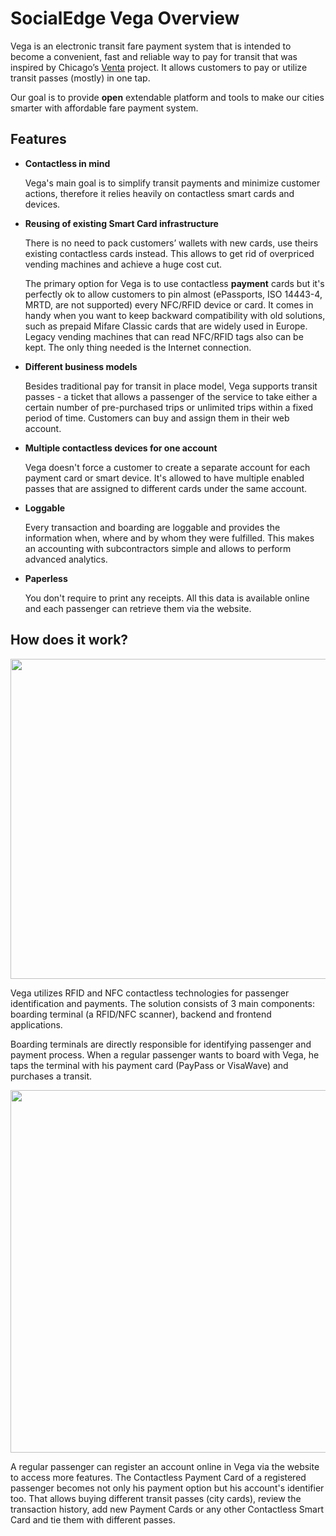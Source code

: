 # SocialEdge Vega Overview

Vega is an electronic transit fare payment system that is intended to become a convenient, fast and reliable way to pay for transit that was inspired by Chicago’s [Venta](https://www.youtube.com/watch?v=Onlt0WEems4) project. It allows customers to pay or utilize transit passes (mostly) in one tap.

Our goal is to provide **open** extendable platform and tools to make our cities smarter with affordable fare payment system.

## Features
* **Contactless in mind**

  Vega's main goal is to simplify transit payments and minimize customer actions, therefore it relies heavily on contactless smart cards and devices.

* **Reusing of existing Smart Card infrastructure**
 
  There is no need to pack customers’ wallets with new cards, use theirs existing contactless cards instead. This allows to get rid of overpriced vending machines and achieve a huge cost cut.
 
  The primary option for Vega is to use contactless **payment** cards but it's perfectly ok to allow customers to pin almost (ePassports, ISO 14443-4, MRTD, are not supported) every  NFC/RFID device or card. It comes in handy when you want to keep backward compatibility with old solutions, such as prepaid Mifare Classic cards that are widely used in Europe. Legacy vending machines that can read NFC/RFID tags also can be kept. The only thing needed is the Internet connection.

* **Different business models**
  
  Besides traditional pay for transit in place model, Vega supports transit passes - a ticket that allows a passenger of the service to take either a certain number of pre-purchased trips or unlimited trips within a fixed period of time. Customers can buy and assign them in their web account.

* **Multiple contactless devices for one account**

  Vega doesn't force a customer to create a separate account for each payment card or smart device. It's allowed to have multiple enabled passes that are assigned to different cards under the same account.  
  
* **Loggable**

  Every transaction and boarding are loggable and provides the information when, where and by whom they were fulfilled. This makes an accounting with subcontractors simple and allows to perform advanced analytics. 
  
* **Paperless**

  You don't require to print any receipts. All this data is available online and each passenger can retrieve them via the website.

## How does it work?
<p align="center">
  <img width="512px" src="https://cloud.githubusercontent.com/assets/5632544/20359397/ed059f0e-ac2f-11e6-8ce2-81595598bcab.png"/>
</p>
Vega utilizes RFID and NFC contactless technologies for passenger identification and payments. The solution consists of 3 main components: boarding terminal (a RFID/NFC scanner), backend and frontend applications. 

Boarding terminals are directly responsible for identifying passenger and payment process. When a regular passenger wants to board with Vega, he taps the terminal with his payment card (PayPass or VisaWave) and purchases a transit. 
<p align="center">
  <img width="580px" src="https://cloud.githubusercontent.com/assets/5632544/20359144/d72cf73c-ac2e-11e6-9baa-9dd346c36ac4.png"/>
</p>

A regular passenger can register an account online in Vega via the website to access more features. The Contactless Payment Card of a registered passenger becomes not only his payment option but his account's identifier too. That allows buying different transit passes (city cards), review the transaction history, add new Payment Cards or any other Contactless Smart Card and tie them with different passes.
